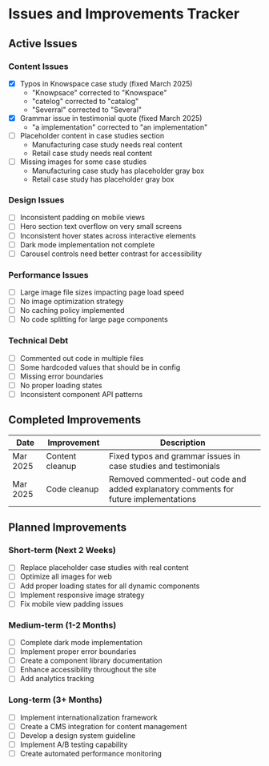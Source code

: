 # Issues and Improvements Tracker

## Active Issues

### Content Issues
- [x] Typos in Knowspace case study (fixed March 2025)
  - "Knowpsace" corrected to "Knowspace"
  - "catelog" corrected to "catalog"
  - "Severral" corrected to "Several"
- [x] Grammar issue in testimonial quote (fixed March 2025)
  - "a implementation" corrected to "an implementation"
- [ ] Placeholder content in case studies section
  - Manufacturing case study needs real content
  - Retail case study needs real content
- [ ] Missing images for some case studies
  - Manufacturing case study has placeholder gray box
  - Retail case study has placeholder gray box

### Design Issues
- [ ] Inconsistent padding on mobile views
- [ ] Hero section text overflow on very small screens
- [ ] Inconsistent hover states across interactive elements
- [ ] Dark mode implementation not complete
- [ ] Carousel controls need better contrast for accessibility

### Performance Issues
- [ ] Large image file sizes impacting page load speed
- [ ] No image optimization strategy
- [ ] No caching policy implemented
- [ ] No code splitting for large page components

### Technical Debt
- [ ] Commented out code in multiple files
- [ ] Some hardcoded values that should be in config
- [ ] Missing error boundaries
- [ ] No proper loading states
- [ ] Inconsistent component API patterns

## Completed Improvements

| Date | Improvement | Description |
|------|-------------|-------------|
| Mar 2025 | Content cleanup | Fixed typos and grammar issues in case studies and testimonials |
| Mar 2025 | Code cleanup | Removed commented-out code and added explanatory comments for future implementations |

## Planned Improvements

### Short-term (Next 2 Weeks)
- [ ] Replace placeholder case studies with real content
- [ ] Optimize all images for web
- [ ] Add proper loading states for all dynamic components
- [ ] Implement responsive image strategy
- [ ] Fix mobile view padding issues

### Medium-term (1-2 Months)
- [ ] Complete dark mode implementation
- [ ] Implement proper error boundaries
- [ ] Create a component library documentation
- [ ] Enhance accessibility throughout the site
- [ ] Add analytics tracking

### Long-term (3+ Months)
- [ ] Implement internationalization framework
- [ ] Create a CMS integration for content management
- [ ] Develop a design system guideline
- [ ] Implement A/B testing capability
- [ ] Create automated performance monitoring
